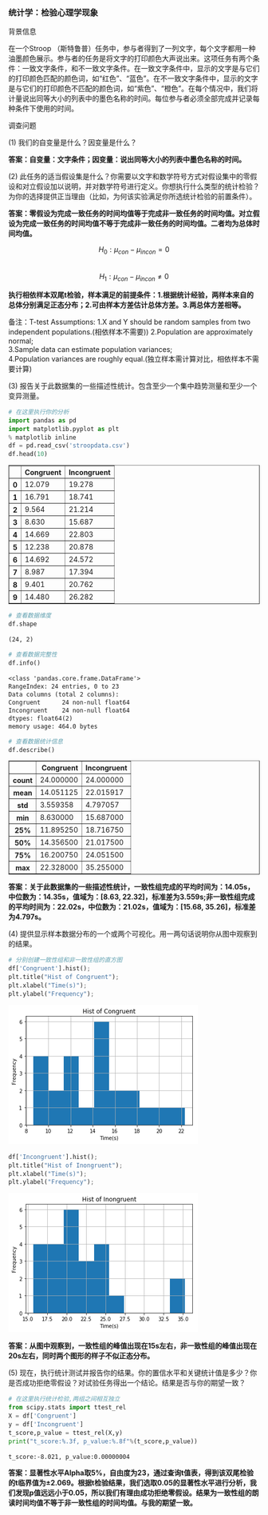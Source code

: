 
### 统计学：检验心理学现象

背景信息

在一个Stroop （斯特鲁普）任务中，参与者得到了一列文字，每个文字都用一种油墨颜色展示。参与者的任务是将文字的打印颜色大声说出来。这项任务有两个条件：一致文字条件，和不一致文字条件。在一致文字条件中，显示的文字是与它们的打印颜色匹配的颜色词，如“红色”、“蓝色”。在不一致文字条件中，显示的文字是与它们的打印颜色不匹配的颜色词，如“紫色”、“橙色”。在每个情况中，我们将计量说出同等大小的列表中的墨色名称的时间。每位参与者必须全部完成并记录每种条件下使用的时间。

调查问题


(1) 我们的自变量是什么？因变量是什么？

**答案：自变量：文字条件；因变量：说出同等大小的列表中墨色名称的时间。**

(2) 此任务的适当假设集是什么？你需要以文字和数学符号方式对假设集中的零假设和对立假设加以说明，并对数学符号进行定义。你想执行什么类型的统计检验？为你的选择提供正当理由（比如，为何该实验满足你所选统计检验的前置条件）。

**答案：零假设为完成一致任务的时间均值等于完成非一致任务的时间均值。对立假设为完成一致任务的时间均值不等于完成非一致任务的时间均值。二者均为总体时间均值。** 
  
$$H_0: \mu_{con} - \mu_{incon} = 0$$  
$$H_1: \mu_{con} - \mu_{incon} \neq 0 $$  
  
**执行相依样本双尾t检验，样本满足的前提条件：1.根据统计经验，两样本来自的总体分别满足正态分布；2.可由样本方差估计总体方差。3.两总体方差相等。**

备注：T-test Assumptions:
1.X and Y should be random samples from two independent populations.(相依样本不需要))
2.Population are approximately normal;  
3.Sample data can estimate population variances;  
4.Population variances are roughly equal.(独立样本需计算对比，相依样本不需要计算)


(3) 报告关于此数据集的一些描述性统计。包含至少一个集中趋势测量和至少一个变异测量。


```python
# 在这里执行你的分析
import pandas as pd
import matplotlib.pyplot as plt
% matplotlib inline
df = pd.read_csv('stroopdata.csv')
df.head(10)
```




<div>
<style>
    .dataframe thead tr:only-child th {
        text-align: right;
    }

    .dataframe thead th {
        text-align: left;
    }

    .dataframe tbody tr th {
        vertical-align: top;
    }
</style>
<table border="1" class="dataframe">
  <thead>
    <tr style="text-align: right;">
      <th></th>
      <th>Congruent</th>
      <th>Incongruent</th>
    </tr>
  </thead>
  <tbody>
    <tr>
      <th>0</th>
      <td>12.079</td>
      <td>19.278</td>
    </tr>
    <tr>
      <th>1</th>
      <td>16.791</td>
      <td>18.741</td>
    </tr>
    <tr>
      <th>2</th>
      <td>9.564</td>
      <td>21.214</td>
    </tr>
    <tr>
      <th>3</th>
      <td>8.630</td>
      <td>15.687</td>
    </tr>
    <tr>
      <th>4</th>
      <td>14.669</td>
      <td>22.803</td>
    </tr>
    <tr>
      <th>5</th>
      <td>12.238</td>
      <td>20.878</td>
    </tr>
    <tr>
      <th>6</th>
      <td>14.692</td>
      <td>24.572</td>
    </tr>
    <tr>
      <th>7</th>
      <td>8.987</td>
      <td>17.394</td>
    </tr>
    <tr>
      <th>8</th>
      <td>9.401</td>
      <td>20.762</td>
    </tr>
    <tr>
      <th>9</th>
      <td>14.480</td>
      <td>26.282</td>
    </tr>
  </tbody>
</table>
</div>




```python
# 查看数据维度
df.shape
```




    (24, 2)




```python
# 查看数据完整性
df.info()
```

    <class 'pandas.core.frame.DataFrame'>
    RangeIndex: 24 entries, 0 to 23
    Data columns (total 2 columns):
    Congruent      24 non-null float64
    Incongruent    24 non-null float64
    dtypes: float64(2)
    memory usage: 464.0 bytes
    


```python
# 查看数据统计信息
df.describe()
```




<div>
<style>
    .dataframe thead tr:only-child th {
        text-align: right;
    }

    .dataframe thead th {
        text-align: left;
    }

    .dataframe tbody tr th {
        vertical-align: top;
    }
</style>
<table border="1" class="dataframe">
  <thead>
    <tr style="text-align: right;">
      <th></th>
      <th>Congruent</th>
      <th>Incongruent</th>
    </tr>
  </thead>
  <tbody>
    <tr>
      <th>count</th>
      <td>24.000000</td>
      <td>24.000000</td>
    </tr>
    <tr>
      <th>mean</th>
      <td>14.051125</td>
      <td>22.015917</td>
    </tr>
    <tr>
      <th>std</th>
      <td>3.559358</td>
      <td>4.797057</td>
    </tr>
    <tr>
      <th>min</th>
      <td>8.630000</td>
      <td>15.687000</td>
    </tr>
    <tr>
      <th>25%</th>
      <td>11.895250</td>
      <td>18.716750</td>
    </tr>
    <tr>
      <th>50%</th>
      <td>14.356500</td>
      <td>21.017500</td>
    </tr>
    <tr>
      <th>75%</th>
      <td>16.200750</td>
      <td>24.051500</td>
    </tr>
    <tr>
      <th>max</th>
      <td>22.328000</td>
      <td>35.255000</td>
    </tr>
  </tbody>
</table>
</div>



**答案：关于此数据集的一些描述性统计，一致性组完成的平均时间为：14.05s，中位数为：14.35s，值域为：[8.63, 22.32]，标准差为3.559s;非一致性组完成的平均时间为：22.02s，中位数为：21.02s，值域为：[15.68, 35.26]，标准差为4.797s。**

(4) 提供显示样本数据分布的一个或两个可视化。用一两句话说明你从图中观察到的结果。


```python
# 分别创建一致性组和非一致性组的直方图
df['Congruent'].hist();
plt.title("Hist of Congruent");
plt.xlabel("Time(s)");
plt.ylabel("Frequency");
```


![png](output_12_0.png)



```python
df['Incongruent'].hist();
plt.title("Hist of Inongruent");
plt.xlabel("Time(s)");
plt.ylabel("Frequency");
```


![png](output_13_0.png)


**答案：从图中观察到，一致性组的峰值出现在15s左右，非一致性组的峰值出现在20s左右，同时两个图形的样子不似正态分布。**

(5) 现在，执行统计测试并报告你的结果。你的置信水平和关键统计值是多少？你是否成功拒绝零假设？对试验任务得出一个结论。结果是否与你的期望一致？


```python
# 在这里执行统计检验,两组之间相互独立
from scipy.stats import ttest_rel  
X = df['Congruent']
y = df['Incongruent']
t_score,p_value = ttest_rel(X,y)  
print("t_score:%.3f, p_value:%.8f"%(t_score,p_value))
```

    t_score:-8.021, p_value:0.00000004
    

**答案：显著性水平Alpha取5%，自由度为23，通过查询t值表，得到该双尾检验的t临界值为±2.069。根据t检验结果，我们选取0.05的显著性水平进行分析，我们发现p值远远小于0.05，所以我们有理由成功拒绝零假设。结果为一致性组的朗读时间均值不等于非一致性组的时间均值。与我的期望一致。**
